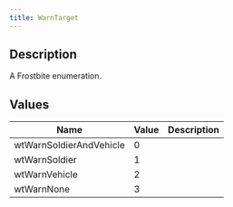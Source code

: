```yaml
---
title: WarnTarget
---
```

## Description

A Frostbite enumeration.

## Values

| Name                    | Value | Description |
| ----------------------- | ----- | ----------- |
| wtWarnSoldierAndVehicle | 0     |             |
| wtWarnSoldier           | 1     |             |
| wtWarnVehicle           | 2     |             |
| wtWarnNone              | 3     |             |
